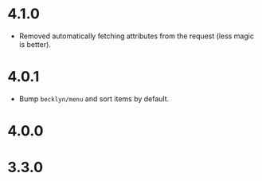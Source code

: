 4.1.0
=====

*   Removed automatically fetching attributes from the request (less magic is better).


4.0.1
=====

*   Bump `becklyn/menu` and sort items by default.


4.0.0
=====


3.3.0
=====
